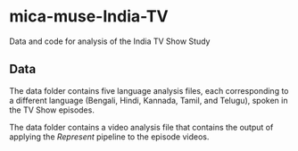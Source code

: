 # mica-muse-India-TV
Data and code for analysis of the India TV Show Study

## Data

The data folder contains five language analysis files, each corresponding to a different language (Bengali, Hindi, Kannada, Tamil, and Telugu), spoken in the TV Show episodes.

The data folder contains a video analysis file that contains the output of applying the _Represent_ pipeline to the episode videos.